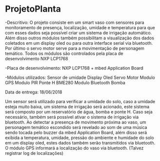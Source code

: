 # ProjetoPlanta

-Descritivo:
    O projeto consiste em um smart vaso com sensores para monitoramento de presença, localização, umidade e temperatura para que com esses dados seja possível criar um sistema de irrigação automático. Além disso outros módulos também possibilitam a visualização dos dados coletados em um display oled ou para outra interface serial via bluetooth. Por último o servo motor serve para a movimentação de personagem temático. Todos os módulos são controlados pela placa de desenvolvimento NXP LCP1768

-Placa de desenvolvimento:
      NXP LCP1768 + mbed Application Board 

-Módulos utilizados:
      Sensor de umidade
      Display Oled
      Servo Motor
      Modulo GPS
      Modulo PIR
      Ponte H
      BME280
      Modulo Bluetooth
      Bomba
      
Data de entrega: 18/06/2018



Um sensor será utilizado para verificar a umidade do solo, caso a umidade esteja muito baixa, um sistema de irrigação será acionado, este sistema será composto por um reservatório de água, bomba e ponte H. Caso seja necessário, também será possível ativar o sistema de irrigação via bluetooth.
Ao detectar a presença de movimento próxima ao vaso, um personagem temático escondido será revelado ao som de uma música sendo tocada pelo buzzer da mbed Application Board, além disso será exibida a temperatura, umidade, pressão do ambiente e humidade do solo em um display oled, estes dados também serão transmitidos via bluetooth.
O módulo GPS informará a localização do vaso via bluetooth. (Talvez registrar log de localizações)
